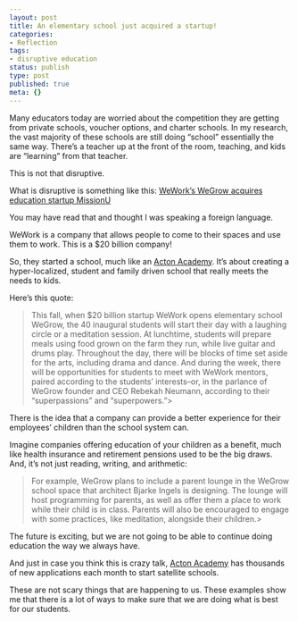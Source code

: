```yaml
---
layout: post
title: An elementary school just acquired a startup!
categories:
- Reflection
tags:
- disruptive education
status: publish
type: post
published: true
meta: {}
---
```


Many educators today are worried about the competition they are getting from private schools, voucher options, and charter schools. In my research, the vast majority of these schools are still doing “school” essentially the same way. There’s a teacher up at the front of the room, teaching, and kids are “learning” from that teacher.

This is not that disruptive.

What is disruptive is something like this: 
[WeWork’s WeGrow acquires education startup MissionU](https://www.fastcompany.com/40572154/exclusive-weworks-wegrow-acquires-education-startup-missionu)

You may have read that and thought I was speaking a foreign language.

WeWork is a company that allows people to come to their spaces and use them to work. This is a $20 billion company!

So, they started a school, much like an 
[Acton Academy](http://www.jethrojones.com/blog/2018/1/3/turning-learning-upside-down). It’s about creating a hyper-localized, student and family driven school that really meets the needs to kids.

Here’s this quote:

>This fall, when $20 billion startup WeWork opens elementary school WeGrow,  the 40 inaugural students will start their day with a laughing circle or a meditation session. At lunchtime, students will prepare meals using food grown on the farm they run, while live guitar and drums play. Throughout the day, there will be blocks of time set aside for the arts, including drama and dance. And during the week, there will be opportunities for students to meet with WeWork mentors, paired according to the students’ interests–or, in the parlance of WeGrow founder and CEO Rebekah Neumann, according to their “superpassions” and “superpowers.”>


There is the idea that a company can provide a better experience for their employees’ children than the school system can.

Imagine companies offering education of your children as a benefit, much like health insurance and retirement pensions used to be the big draws. And, it’s not just reading, writing, and arithmetic:

>For example, WeGrow plans to include a parent lounge in the WeGrow school space that architect Bjarke Ingels is designing. The lounge will host programming for parents, as well as offer them a place to work while their child is in class. Parents will also be encouraged to engage with some practices, like meditation, alongside their children.>


The future is exciting, but we are not going to be able to continue doing education the way we always have.

And just in case you think this is crazy talk, 
[Acton Academy](https://www.launchactonacademy.com/about) has thousands of new applications each month to start satellite schools.

These are not scary things that are happening to us. These examples show me that there is a lot of ways to make sure that we are doing what is best for our students.
